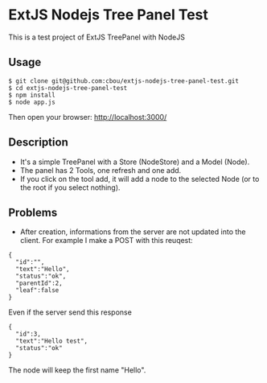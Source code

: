 ExtJS Nodejs Tree Panel Test
============================

This is a test project of ExtJS TreePanel with NodeJS

Usage
---

    $ git clone git@github.com:cbou/extjs-nodejs-tree-panel-test.git
    $ cd extjs-nodejs-tree-panel-test
    $ npm install
    $ node app.js
    
Then open your browser: [http://localhost:3000/](http://localhost:3000/)
    
Description
---

* It's a simple TreePanel with a Store (NodeStore) and a Model (Node).
* The panel has 2 Tools, one refresh and one add.
* If you click on the tool add, it will add a node to the selected Node (or to the root if you select nothing).

Problems
---

* After creation, informations from the server are not updated into the client. For example I make a POST with this reuqest: 

```
{
  "id":"",
  "text":"Hello",
  "status":"ok",
  "parentId":2,
  "leaf":false
}
```

Even if the server send this response

```
{
  "id":3,
  "text":"Hello test",
  "status":"ok"
}
```

The node will keep the first name "Hello".